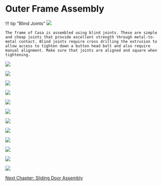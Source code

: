 # Outer Frame Assembly

[](../img/10_1.png)

!!! tip "Blind Joints"
    ![](../img/10_blind_joints.jpg)

    The frame of Casa is assembled using blind joints. These are simple and cheap joints that provide excellent strength through metal-to-metal contact. Blind joints require cross drilling the extrusion to allow access to tighten down a button head bolt and also require manual alignment. Make sure that joints are aligned and square when tightening.

![](../img/10_s1.png)

![](../img/10_s2.png)

![](../img/10_s3.png)

![](../img/10_s4.png)

![](../img/10_s5.png)

![](../img/10_s6.png)

![](../img/10_s7.png)

![](../img/10_s8.png)

![](../img/10_s9.png)

![](../img/10_s10.png)

![](../img/10_s11.png)

![](../img/10_s12.png)

[Next Chapter: Sliding Door Assembly](./30_sliding_door_assembly)
